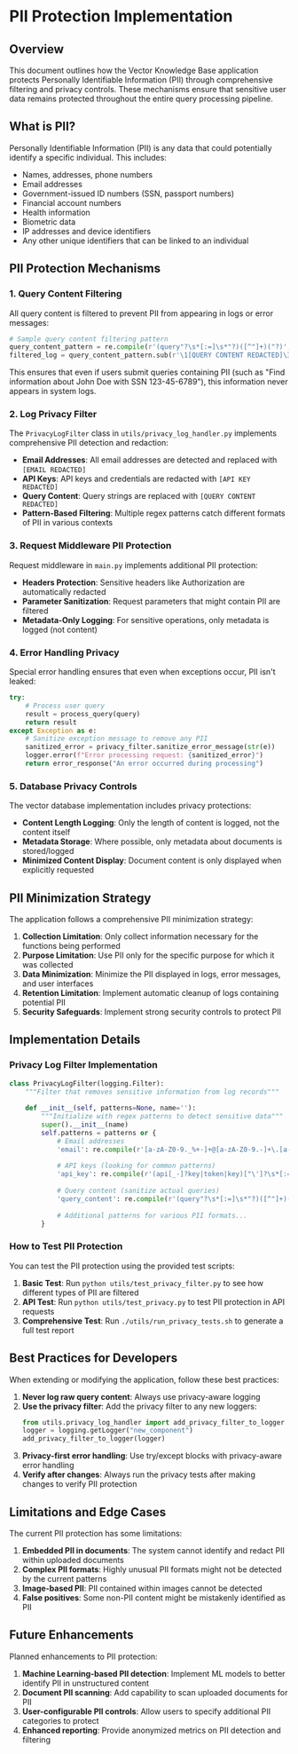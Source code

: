 # PII Protection Implementation

## Overview

This document outlines how the Vector Knowledge Base application protects Personally Identifiable Information (PII) through comprehensive filtering and privacy controls. These mechanisms ensure that sensitive user data remains protected throughout the entire query processing pipeline.

## What is PII?

Personally Identifiable Information (PII) is any data that could potentially identify a specific individual. This includes:

- Names, addresses, phone numbers
- Email addresses
- Government-issued ID numbers (SSN, passport numbers)
- Financial account numbers
- Health information
- Biometric data
- IP addresses and device identifiers
- Any other unique identifiers that can be linked to an individual

## PII Protection Mechanisms

### 1. Query Content Filtering

All query content is filtered to prevent PII from appearing in logs or error messages:

```python
# Sample query content filtering pattern
query_content_pattern = re.compile(r'(query"?\s*[:=]\s*"?)([^"]+)("?)', re.IGNORECASE)
filtered_log = query_content_pattern.sub(r'\1[QUERY CONTENT REDACTED]\3', original_log)
```

This ensures that even if users submit queries containing PII (such as "Find information about John Doe with SSN 123-45-6789"), this information never appears in system logs.

### 2. Log Privacy Filter

The `PrivacyLogFilter` class in `utils/privacy_log_handler.py` implements comprehensive PII detection and redaction:

- **Email Addresses**: All email addresses are detected and replaced with `[EMAIL REDACTED]`
- **API Keys**: API keys and credentials are redacted with `[API KEY REDACTED]`
- **Query Content**: Query strings are replaced with `[QUERY CONTENT REDACTED]`
- **Pattern-Based Filtering**: Multiple regex patterns catch different formats of PII in various contexts

### 3. Request Middleware PII Protection

Request middleware in `main.py` implements additional PII protection:

- **Headers Protection**: Sensitive headers like Authorization are automatically redacted
- **Parameter Sanitization**: Request parameters that might contain PII are filtered
- **Metadata-Only Logging**: For sensitive operations, only metadata is logged (not content)

### 4. Error Handling Privacy

Special error handling ensures that even when exceptions occur, PII isn't leaked:

```python
try:
    # Process user query
    result = process_query(query)
    return result
except Exception as e:
    # Sanitize exception message to remove any PII
    sanitized_error = privacy_filter.sanitize_error_message(str(e))
    logger.error(f"Error processing request: {sanitized_error}")
    return error_response("An error occurred during processing")
```

### 5. Database Privacy Controls

The vector database implementation includes privacy protections:

- **Content Length Logging**: Only the length of content is logged, not the content itself
- **Metadata Storage**: Where possible, only metadata about documents is stored/logged
- **Minimized Content Display**: Document content is only displayed when explicitly requested

## PII Minimization Strategy

The application follows a comprehensive PII minimization strategy:

1. **Collection Limitation**: Only collect information necessary for the functions being performed
2. **Purpose Limitation**: Use PII only for the specific purpose for which it was collected
3. **Data Minimization**: Minimize the PII displayed in logs, error messages, and user interfaces
4. **Retention Limitation**: Implement automatic cleanup of logs containing potential PII
5. **Security Safeguards**: Implement strong security controls to protect PII

## Implementation Details

### Privacy Log Filter Implementation

```python
class PrivacyLogFilter(logging.Filter):
    """Filter that removes sensitive information from log records"""
    
    def __init__(self, patterns=None, name=''):
        """Initialize with regex patterns to detect sensitive data"""
        super().__init__(name)
        self.patterns = patterns or {
            # Email addresses
            'email': re.compile(r'[a-zA-Z0-9._%+-]+@[a-zA-Z0-9.-]+\.[a-zA-Z]{2,}'),
            
            # API keys (looking for common patterns)
            'api_key': re.compile(r'(api[_-]?key|token|key)["\']?\s*[:=]\s*["\']?([a-zA-Z0-9_\-\.]{20,})["\']?', re.I),
            
            # Query content (sanitize actual queries)
            'query_content': re.compile(r'(query"?\s*[:=]\s*"?)([^"]+)("?)', re.IGNORECASE),
            
            # Additional patterns for various PII formats...
        }
```

### How to Test PII Protection

You can test the PII protection using the provided test scripts:

1. **Basic Test**: Run `python utils/test_privacy_filter.py` to see how different types of PII are filtered
2. **API Test**: Run `python utils/test_privacy.py` to test PII protection in API requests
3. **Comprehensive Test**: Run `./utils/run_privacy_tests.sh` to generate a full test report

## Best Practices for Developers

When extending or modifying the application, follow these best practices:

1. **Never log raw query content**: Always use privacy-aware logging
2. **Use the privacy filter**: Add the privacy filter to any new loggers:
   ```python
   from utils.privacy_log_handler import add_privacy_filter_to_logger
   logger = logging.getLogger("new_component")
   add_privacy_filter_to_logger(logger)
   ```
3. **Privacy-first error handling**: Use try/except blocks with privacy-aware error handling
4. **Verify after changes**: Always run the privacy tests after making changes to verify PII protection

## Limitations and Edge Cases

The current PII protection has some limitations:

1. **Embedded PII in documents**: The system cannot identify and redact PII within uploaded documents
2. **Complex PII formats**: Highly unusual PII formats might not be detected by the current patterns
3. **Image-based PII**: PII contained within images cannot be detected
4. **False positives**: Some non-PII content might be mistakenly identified as PII

## Future Enhancements

Planned enhancements to PII protection:

1. **Machine Learning-based PII detection**: Implement ML models to better identify PII in unstructured content
2. **Document PII scanning**: Add capability to scan uploaded documents for PII
3. **User-configurable PII controls**: Allow users to specify additional PII categories to protect
4. **Enhanced reporting**: Provide anonymized metrics on PII detection and filtering